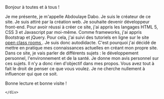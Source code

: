 <div class="container" id="text">
    
<p id="presentation"> Bonjour à toutes et à tous ! <br /> </p> <!-- Petit texte de présentation -->
    
<p> Je me présente, je m'appelle Abdoulaye Dabo. Je suis le créateur de ce site. Je suis attiré par la création web. Je souhaite devenir développeur front-end. Pour avoir réussi à créer ce site, j'ai appris les langages HTML 5, CSS 3 et Javascript par moi-même. Comme frameworks, j'ai appris Bootstrap et jQuery. Pour cela, j'ai suivi des tutoriels en ligne sur le site  <a href="https://openclassrooms.com/" target="_blank" id="ocr"> open class rooms </a>.
Je suis donc autodidacte. C'est pourquoi j'ai décidé de mettre en pratique mes connaissances actuelles en créant mon propre site.
Dans ce site, je vais parler de différents sujets :
le développement personnel, l'environnement et de la santé.
Je donne mon avis personnel sur ces sujets. Il n'y a donc rien d'objectif dans mes propos. Vous avez tout à fait le droit de penser ce que vous voulez.
Je ne cherche nullement à influencer qui que ce soit. <br /> </p>
<p> Bonne lecture et bonne visite ! </p>
        
    </div>